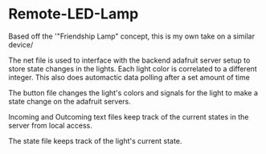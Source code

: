 # Remote-LED-Lamp
Based off the '"Friendship Lamp" concept, this is my own take on a similar device/

The net file is used to interface with the backend adafruit server setup to store state changes in the lights. Each light color is correlated to a different integer. This also does automactic data polling after a set amount of time

The button file changes the light's colors and signals for the light to make a state change on the adafruit servers. 

Incoming and Outcoming text files keep track of the current states in the server from local access.

The state file keeps track of the light's current state.
